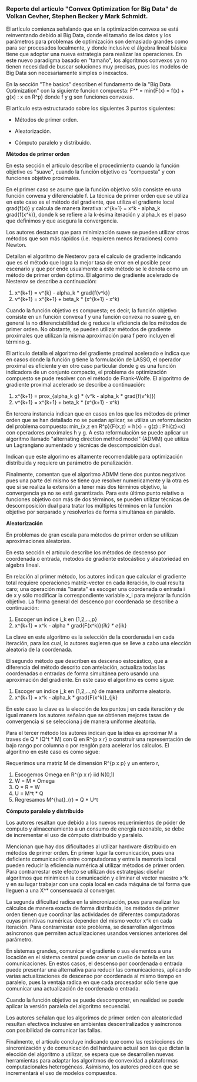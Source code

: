 ### Reporte del artículo "Convex Optimization for Big Data" de Volkan Cevher, Stephen Becker y Mark Schmidt.

El artículo comienza señalando que en la optimización convexa se está reinventando debido al Big Data, donde el tamaño de los datos y los parámetros para problemas de optimización son demasiado grandes como para ser procesados localmente, y donde inclusive el álgebra lineal básica tiene que adoptar una nueva estrategia para realizar las operaciones. En este nuevo paradigma basado en "tamaño", los algoritmos convexos ya no tienen necesidad de buscar soluciones muy precisas, pues los modelos de Big Data son necesariamente simples o inexactos.

En la sección "The basics" describen el fundamento de la "Big Data Optimization" con la siguiente funcion compuesta: F^* = min{F(x) = f(x) + g(x) : x en R^p} donde f y g son funciones convexas.

El artículo esta estructurado sobre los siguientes 3 puntos siguientes:

- Métodos de primer orden.

- Aleatorización.

- Cómputo paralelo y distribuido.

__Métodos de primer orden__

En esta sección el artículo describe el procedimiento cuando la función objetivo es "suave", cuando la función objetivo es "compuesta" y con funciones objetivo proximales.

En el primer caso se asume que la función objetivo sólo consiste en una función convexa y diferenciable f. La técnica de primer orden que se utiliza en este caso es el método del gradiente, que utiliza el gradiente local grad{f(x)} y calcula de manera iterativa: x^{k+1} = x^k - alpha_k grad{f(x^k)}, donde k se refiere a la k-ésima iteración y alpha_k es el paso que definimos y que asegura la convergencia. 

Los autores destacan que para minimización suave se pueden utilizar otros métodos que son más rápidos (i.e. requieren menos iteraciones) como Newton.

Detallan el algoritmo de Nesterov para el calculo de gradiente indicando que es el método que logra la mejor tasa de error en el posible peor escenario y que por ende usualmente a este método se le denota como un método de primer orden óptimo. El algorimo de gradiente acelerado de Nesterov se describe a continuación:

1. x^{k+1} = v^{k} - alpha_k * grad{f(v^k)}
2. v^{k+1} = x^{k+1} + beta_k * (x^{k+1} - x^k)

Cuando la función objetivo es compuesta; es decir, la función objetivo consiste en un función convexa f y una función convexa no suave g, en general la no diferenciabilidad de g reduce la eficiencia de los métodos de primer orden. No obstante, se pueden utilizar métodos de gradiente proximales que utilizan la misma aproximación para f pero incluyen el término g.

El articulo detalla el algoritmo del gradiente proximal acelerado e indica que en casos donde la función g tiene la formulación de LASSO, el operador proximal es eficiente y en otro caso particular donde g es una función indicadora de un conjunto compacto, el problema de optimización compuesto se pude resolver con el método de Frank-Wolfe. El algoritmo de gradiente proximal acelerado se describe a continuación:

1. x^{k+1} = prox_{alpha_k g} * (v^k - alpha_k * grad{f(v^k)})
2. v^{k+1} = x^{k+1} + beta_k * (x^{k+1} - x^k)

En tercera instancia indican que en casos en los que los métodos de primer orden que se han detallado no se puedan aplicar, se utiliza un reformulación del problema compuesto: min_{x,z en R^p}{F(x,z) = h(x) + g(z) : Phi{z}=x} con operadores proximales h y g. A esta reformulación se puede aplicar un algoritmo llamado "alternating direction method model" (ADMM) que utiliza un Lagrangiano aumentado y técnicas de descomposición dual.

Indican que este algorimo es altamente recomendable para optimización distribuida y requiere un parámetro de penalización.

Finalmente, comentan que el algoritmo ADMM tiene dos puntos negativos pues una parte del mismo se tiene que resolver numericamente y la otra es que si se realiza la extensión a tener más dos términos objetivo, la convergencia ya no se está garantizada. Para este último punto relativo a funciones objetivo con más de dos términos, se pueden utilizar técnicas de descomposición dual para tratar los múltiples términos en la función objetivo por serparado y resolverlos de forma simultánea en paralelo.

__Aleatorización__

En problemas de gran escala para métodos de primer orden se utilizan aproximaciones aleatorias.

En esta sección el artículo describe los métodos de descenso por coordenada o entrada, metodos de gradiente estocástico y aleatoriedad en algebra lineal.

En relación al primer método, los autores indican que calcular el gradiente total requiere operaciones matriz-vector en cada iteración, lo cual resulta caro; una operación más "barata" es escoger una coordenada o entrada i de x y sólo modificar la correspondiente variable x_i para mejorar la función objetivo. La forma general del descenco por coordenada se describe a continuación:

1. Escoger un índice i_k en {1,2,...,p} 
2. x^{k+1} = x^k - alpha * grad{F(x^k)}_{ik} * e_{ik}

La clave en este algoritmo es la selección de la coordenada i en cada iteración, para los cual, lo autores sugieren que se lleve a cabo una elección aleatoria de la coordenada.

El segundo método que describen es descenso estocástico, que a diferencia del método descrito con antelación, actualiza todas las coordenadas o entradas de forma simultánea pero usando una aproximación del gradiente. En este caso el algoritmo es como sigue:

1. Escoger un índice j_k en {1,2,...,n} de manera uniforme aleatoria.
2. x^{k+1} = x^k - alpha_k * grad{F(x^k)}_{jk}

En este caso la clave es la elección de los puntos j en cada iteración y de igual manera los autores señalan que se obtienen mejores tasas de convergencia si se selecciona j de manera uniforme aleatoria.

Para el tercer método los autores indican que la idea es aproximar M a traves de Q * (Q^t * M) con Q en R^{p x r} o construir una representación de bajo rango por columna o por renglón para acelerar los cálculos. El algoritmo en este caso es como sigue:

Requerimos una matriz M de dimensión R^{p x p} y un entero r,

1. Escogemos Omega en R^{p x r} iid N(0,1)
2. W = M * Omega
3. Q * R = W
4. U = M^t * Q
5. Regresamos M^{hat}_(r) = Q * U^t


__Cómputo paralelo y distribuido__

Los autores resaltan que debido a los nuevos requerimientos de póder de computo y almacenamiento a un consumo de energía razonable, se debe de incrementar el uso de cómputo distribuido y paralelo.

Mencionan que hay dos dificultades al utilizar hardware distribuido en métodos de primer orden. En primer lugar la comunicación, pues una deficiente comunicación entre computadoras y entre la memoria local pueden reducir la eficiencia numérica al utilizar métodos de primer orden. Para contrarrestar este efecto se utilizan dos estrategias: diseñar algoritmos que minimicen la comunicación y eliminar el vector maestro x^k y en su lugar trabajar con una copia local en cada máquina de tal forma que lleguen a una X^* consensuada al converger.

La segunda dificultad radica en la sincronización, pues para realizar los cálculos de manera exacta de forma distribuida, los métodos de primer orden tienen que coordinar las actividades de diferentes computadoras cuyas primitivas numéricas dependen del mismo vector x^k en cada iteración. Para contrarrestar este problema, se desarrollan algoritmos asíncronos que permiten actualizaciones usandos versiones anteriores del parámetro.

En sistemas grandes, comunicar el gradiente o sus elementos a una locación en el sistema central puede crear un cuello de botella en las comunicaciones. En estos casos, el descenso por coordenada o entrada puede presentar una alternativa para reducir las comunicaciones, aplicando varias actualizaciones de descenso por coordenada al mismo tiempo en paralelo, pues la ventaja radica en que cada procesador sólo tiene que comunicar una actualización de coordenada o entrada.

Cuando la función objetivo se puede descomponer, en realidad se puede aplicar la versión paralela del algoritmo secuencial.

Los autores señalan que los algorimos de primer orden con aleatoriedad resultan efectivos inclusive en ambientes descentralizados y asíncronos con posibilidad de comunicar las fallas.

Finalmente, el artículo concluye indicando que como las restricciones de sincronización y de comunicación del hardware actual son las que dictan la elección del algoritmo a utilizar, se espera que se desarrollen nuevas herramientas para adaptar los algoritmos de convexidad a plataformas computacionales heterogéneas. Asimismo, los autores predicen que se incrementará el uso de modelos compuestos.

















